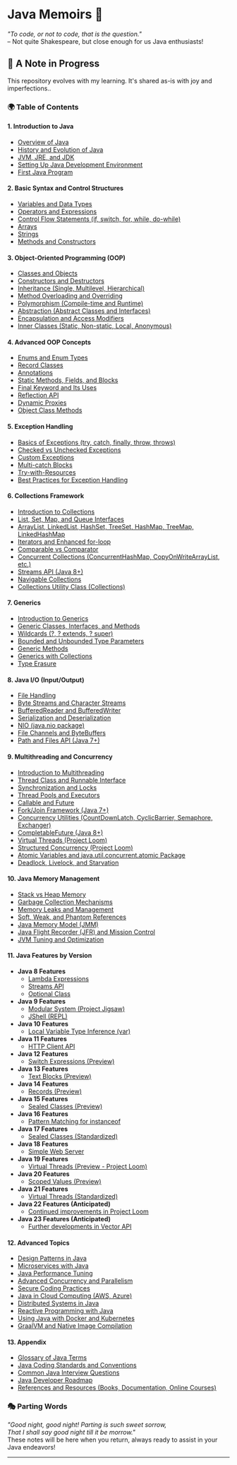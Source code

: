 # Java Memoirs 🌟

_"To code, or not to code, that is the question."_  
– Not quite Shakespeare, but close enough for us Java enthusiasts!

## 📜 A Note in Progress
This repository evolves with my learning. It's shared as-is with joy and imperfections..

### 🌍 Table of Contents

#### 1. **Introduction to Java**
   - [Overview of Java](#)
   - [History and Evolution of Java](#)
   - [JVM, JRE, and JDK](#)
   - [Setting Up Java Development Environment](#)
   - [First Java Program](#)

#### 2. **Basic Syntax and Control Structures**
   - [Variables and Data Types](#)
   - [Operators and Expressions](#)
   - [Control Flow Statements (if, switch, for, while, do-while)](#)
   - [Arrays](#)
   - [Strings](#)
   - [Methods and Constructors](#)

#### 3. **Object-Oriented Programming (OOP)**
   - [Classes and Objects](#)
   - [Constructors and Destructors](#)
   - [Inheritance (Single, Multilevel, Hierarchical)](#)
   - [Method Overloading and Overriding](#)
   - [Polymorphism (Compile-time and Runtime)](#)
   - [Abstraction (Abstract Classes and Interfaces)](#)
   - [Encapsulation and Access Modifiers](#)
   - [Inner Classes (Static, Non-static, Local, Anonymous)](#)

#### 4. **Advanced OOP Concepts**
   - [Enums and Enum Types](#)
   - [Record Classes](docs/record-classes.md)
   - [Annotations](#)
   - [Static Methods, Fields, and Blocks](#)
   - [Final Keyword and Its Uses](#)
   - [Reflection API](#)
   - [Dynamic Proxies](#)
   - [Object Class Methods](#)

#### 5. **Exception Handling**
   - [Basics of Exceptions (try, catch, finally, throw, throws)](#)
   - [Checked vs Unchecked Exceptions](#)
   - [Custom Exceptions](#)
   - [Multi-catch Blocks](#)
   - [Try-with-Resources](#)
   - [Best Practices for Exception Handling](#)

#### 6. **Collections Framework**
   - [Introduction to Collections](#)
   - [List, Set, Map, and Queue Interfaces](#)
   - [ArrayList, LinkedList, HashSet, TreeSet, HashMap, TreeMap, LinkedHashMap](#)
   - [Iterators and Enhanced for-loop](#)
   - [Comparable vs Comparator](#)
   - [Concurrent Collections (ConcurrentHashMap, CopyOnWriteArrayList, etc.)](#)
   - [Streams API (Java 8+)](#)
   - [Navigable Collections](#)
   - [Collections Utility Class (Collections)](#)

#### 7. **Generics**
   - [Introduction to Generics](#)
   - [Generic Classes, Interfaces, and Methods](#)
   - [Wildcards (?, ? extends, ? super)](#)
   - [Bounded and Unbounded Type Parameters](#)
   - [Generic Methods](#)
   - [Generics with Collections](#)
   - [Type Erasure](#)

#### 8. **Java I/O (Input/Output)**
   - [File Handling](#)
   - [Byte Streams and Character Streams](#)
   - [BufferedReader and BufferedWriter](#)
   - [Serialization and Deserialization](#)
   - [NIO (java.nio package)](#)
   - [File Channels and ByteBuffers](#)
   - [Path and Files API (Java 7+)](#)

#### 9. **Multithreading and Concurrency**
   - [Introduction to Multithreading](#)
   - [Thread Class and Runnable Interface](#)
   - [Synchronization and Locks](#)
   - [Thread Pools and Executors](#)
   - [Callable and Future](#)
   - [Fork/Join Framework (Java 7+)](#)
   - [Concurrency Utilities (CountDownLatch, CyclicBarrier, Semaphore, Exchanger)](#)
   - [CompletableFuture (Java 8+)](#)
   - [Virtual Threads (Project Loom)](#)
   - [Structured Concurrency (Project Loom)](#)
   - [Atomic Variables and java.util.concurrent.atomic Package](#)
   - [Deadlock, Livelock, and Starvation](#)

#### 10. **Java Memory Management**
   - [Stack vs Heap Memory](#)
   - [Garbage Collection Mechanisms](#)
   - [Memory Leaks and Management](#)
   - [Soft, Weak, and Phantom References](#)
   - [Java Memory Model (JMM)](#)
   - [Java Flight Recorder (JFR) and Mission Control](#)
   - [JVM Tuning and Optimization](#)

#### 11. **Java Features by Version**
   - **Java 8 Features**
     - [Lambda Expressions](#)
     - [Streams API](#)
     - [Optional Class](#)
   - **Java 9 Features**
     - [Modular System (Project Jigsaw)](#)
     - [JShell (REPL)](#)
   - **Java 10 Features**
     - [Local Variable Type Inference (var)](#)
   - **Java 11 Features**
     - [HTTP Client API](#)
   - **Java 12 Features**
     - [Switch Expressions (Preview)](#)
   - **Java 13 Features**
     - [Text Blocks (Preview)](#)
   - **Java 14 Features**
     - [Records (Preview)](#)
   - **Java 15 Features**
     - [Sealed Classes (Preview)](#)
   - **Java 16 Features**
     - [Pattern Matching for instanceof](#)
   - **Java 17 Features**
     - [Sealed Classes (Standardized)](#)
   - **Java 18 Features**
     - [Simple Web Server](#)
   - **Java 19 Features**
     - [Virtual Threads (Preview - Project Loom)](#)
   - **Java 20 Features**
     - [Scoped Values (Preview)](#)
   - **Java 21 Features**
     - [Virtual Threads (Standardized)](#)
   - **Java 22 Features (Anticipated)**
     - [Continued improvements in Project Loom](#)
   - **Java 23 Features (Anticipated)**
     - [Further developments in Vector API](#)

#### 12. **Advanced Topics**
   - [Design Patterns in Java](#)
   - [Microservices with Java](#)
   - [Java Performance Tuning](#)
   - [Advanced Concurrency and Parallelism](#)
   - [Secure Coding Practices](#)
   - [Java in Cloud Computing (AWS, Azure)](#)
   - [Distributed Systems in Java](#)
   - [Reactive Programming with Java](#)
   - [Using Java with Docker and Kubernetes](#)
   - [GraalVM and Native Image Compilation](#)

#### 13. **Appendix**
   - [Glossary of Java Terms](#)
   - [Java Coding Standards and Conventions](#)
   - [Common Java Interview Questions](#)
   - [Java Developer Roadmap](#)
   - [References and Resources (Books, Documentation, Online Courses)](#)


### 🎭 Parting Words

_"Good night, good night! Parting is such sweet sorrow,  
That I shall say good night till it be morrow."_  
These notes will be here when you return, always ready to assist in your Java endeavors!

---

